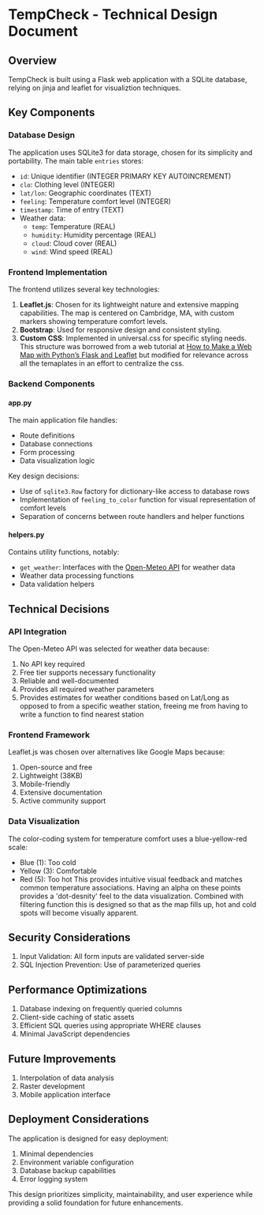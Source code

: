 # TempCheck - Technical Design Document

## Overview
TempCheck is built using a Flask web application with a SQLite database, relying on jinja and leaflet for visualiztion techniques.

## Key Components

### Database Design
The application uses SQLite3 for data storage, chosen for its simplicity and portability. The main table `entries` stores:
- `id`: Unique identifier (INTEGER PRIMARY KEY AUTOINCREMENT)
- `clo`: Clothing level (INTEGER)
- `lat/lon`: Geographic coordinates (TEXT)
- `feeling`: Temperature comfort level (INTEGER)
- `timestamp`: Time of entry (TEXT)
- Weather data:
  - `temp`: Temperature (REAL)
  - `humidity`: Humidity percentage (REAL)
  - `cloud`: Cloud cover (REAL)
  - `wind`: Wind speed (REAL)

### Frontend Implementation
The frontend utilizes several key technologies:
1. **Leaflet.js**: Chosen for its lightweight nature and extensive mapping capabilities. The map is centered on Cambridge, MA, with custom markers showing temperature comfort levels.
2. **Bootstrap**: Used for responsive design and consistent styling.
3. **Custom CSS**: Implemented in universal.css for specific styling needs. This structure was borrowed from a web tutorial at [How to Make a Web Map with Python’s Flask and Leaflet](https://medium.com/geekculture/how-to-make-a-web-map-with-pythons-flask-and-leaflet-9318c73c67c3) but modified for relevance across all the temaplates in an effort to centralize the css.

### Backend Components

#### app.py
The main application file handles:
- Route definitions
- Database connections
- Form processing
- Data visualization logic

Key design decisions:
- Use of `sqlite3.Row` factory for dictionary-like access to database rows
- Implementation of `feeling_to_color` function for visual representation of comfort levels
- Separation of concerns between route handlers and helper functions

#### helpers.py
Contains utility functions, notably:
- `get_weather`: Interfaces with the [Open-Meteo API](https://open-meteo.com/) for weather data
- Weather data processing functions
- Data validation helpers

## Technical Decisions

### API Integration
The Open-Meteo API was selected for weather data because:
1. No API key required
2. Free tier supports necessary functionality
3. Reliable and well-documented
4. Provides all required weather parameters
5. Provides estimates for weather conditions based on Lat/Long as opposed to from a specific weather station, freeing me from having to write a function to find nearest station

### Frontend Framework
Leaflet.js was chosen over alternatives like Google Maps because:
1. Open-source and free
2. Lightweight (38KB)
3. Mobile-friendly
4. Extensive documentation
5. Active community support

### Data Visualization
The color-coding system for temperature comfort uses a blue-yellow-red scale:
- Blue (1): Too cold
- Yellow (3): Comfortable
- Red (5): Too hot
This provides intuitive visual feedback and matches common temperature associations. Having an alpha on these points provides a 'dot-desnity' feel to the data visualization. Combined with filtering function this is designed so that as the map fills up, hot and cold spots will become visually apparent.

## Security Considerations
1. Input Validation: All form inputs are validated server-side
2. SQL Injection Prevention: Use of parameterized queries

## Performance Optimizations
1. Database indexing on frequently queried columns
2. Client-side caching of static assets
3. Efficient SQL queries using appropriate WHERE clauses
4. Minimal JavaScript dependencies

## Future Improvements
1. Interpolation of data analysis
2. Raster development
3. Mobile application interface

## Deployment Considerations
The application is designed for easy deployment:
1. Minimal dependencies
2. Environment variable configuration
3. Database backup capabilities
4. Error logging system

This design prioritizes simplicity, maintainability, and user experience while providing a solid foundation for future enhancements.